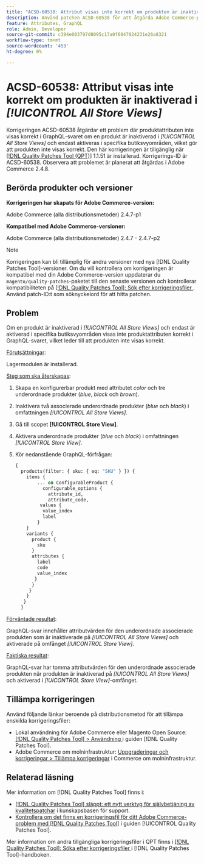 ```yaml
---
title: "ACSD-60538: Attribut visas inte korrekt om produkten är inaktiverad i [!UICONTROL All Store Views]"
description: Använd patchen ACSD-60538 för att åtgärda Adobe Commerce-problemet där produktattributen inte visas korrekt i GraphQL-svaret om en produkt inaktiveras i *Alla butiksvyer* och endast aktiveras i specifika butiksvyområden, vilket gör att produkten inte visas korrekt.
feature: Attributes, GraphQL
role: Admin, Developer
source-git-commit: c394e003797d8095c17a0f6047024231e26a8321
workflow-type: tm+mt
source-wordcount: '453'
ht-degree: 0%

---
```


# ACSD-60538: Attribut visas inte korrekt om produkten är inaktiverad i *[!UICONTROL All Store Views]*

Korrigeringen ACSD-60538 åtgärdar ett problem där produktattributen inte visas korrekt i GraphQL-svaret om en produkt är inaktiverad i *[!UICONTROL All Store Views]* och endast aktiveras i specifika butiksvyområden, vilket gör att produkten inte visas korrekt. Den här korrigeringen är tillgänglig när [[!DNL Quality Patches Tool (QPT)]](https://experienceleague.adobe.com/en/docs/commerce-knowledge-base/kb/announcements/commerce-announcements/magento-quality-patches-released-new-tool-to-self-serve-quality-patches) 1.1.51 är installerad. Korrigerings-ID är ACSD-60538. Observera att problemet är planerat att åtgärdas i Adobe Commerce 2.4.8.

## Berörda produkter och versioner

**Korrigeringen har skapats för Adobe Commerce-version:**

Adobe Commerce (alla distributionsmetoder) 2.4.7-p1

**Kompatibel med Adobe Commerce-versioner:**

Adobe Commerce (alla distributionsmetoder) 2.4.7 - 2.4.7-p2

>[!NOTE]
>
>Korrigeringen kan bli tillämplig för andra versioner med nya [!DNL Quality Patches Tool]-versioner. Om du vill kontrollera om korrigeringen är kompatibel med din Adobe Commerce-version uppdaterar du `magento/quality-patches`-paketet till den senaste versionen och kontrollerar kompatibiliteten på [[!DNL Quality Patches Tool]: Sök efter korrigeringsfiler ](https://experienceleague.adobe.com/tools/commerce-quality-patches/index.html). Använd patch-ID:t som söknyckelord för att hitta patchen.

## Problem

Om en produkt är inaktiverad i *[!UICONTROL All Store Views]* och endast är aktiverad i specifika butiksvyområden visas inte produktattributen korrekt i GraphQL-svaret, vilket leder till att produkten inte visas korrekt.

<u>Förutsättningar</u>:

Lagermodulen är installerad.

<u>Steg som ska återskapas</u>:

1. Skapa en konfigurerbar produkt med attributet *color* och tre underordnade produkter (*blue*, *black* och *brown*).
1. Inaktivera två associerade underordnade produkter (*blue* och *black*) i omfattningen *[!UICONTROL All Store Views]*.
1. Gå till scopet **[!UICONTROL Store View]**.
1. Aktivera underordnade produkter (*blue* och *black*) i omfattningen *[!UICONTROL Store View]*.
1. Kör nedanstående GraphQL-förfrågan:

   ```GraphQL
   {
     products(filter: { sku: { eq: "SKU" } }) {
       items {
           ... on ConfigurableProduct {
             configurable_options {
               attribute_id,
               attribute_code,
            values {
             value_index
             label
           }
       }
       variants {
         product {
           sku
         }
         attributes {
           label
           code
           value_index
          }
         }
        }
       }
      }
     }  
   ```

<u>Förväntade resultat</u>:

GraphQL-svar innehåller attributvärden för den underordnade associerade produkten som är inaktiverade på *[!UICONTROL All Store Views]* och aktiverade på omfånget *[!UICONTROL Store View]*.

<u>Faktiska resultat</u>:

GraphQL-svar har tomma attributvärden för den underordnade associerade produkten när produkten är inaktiverad på *[!UICONTROL All Store Views]* och aktiverad i *[!UICONTROL Store View]*-omfånget.

## Tillämpa korrigeringen

Använd följande länkar beroende på distributionsmetod för att tillämpa enskilda korrigeringsfiler:

* Lokal användning för Adobe Commerce eller Magento Open Source: [[!DNL Quality Patches Tool] > Användning ](/help/tools/quality-patches-tool/usage.md) i guiden [!DNL Quality Patches Tool].
* Adobe Commerce om molninfrastruktur: [Uppgraderingar och korrigeringar > Tillämpa korrigeringar](https://experienceleague.adobe.com/docs/commerce-cloud-service/user-guide/develop/upgrade/apply-patches.html) i Commerce om molninfrastruktur.

## Relaterad läsning

Mer information om [!DNL Quality Patches Tool] finns i:

* [[!DNL Quality Patches Tool] släppt: ett nytt verktyg för självbetjäning av kvalitetspatchar](https://experienceleague.adobe.com/en/docs/commerce-knowledge-base/kb/announcements/commerce-announcements/magento-quality-patches-released-new-tool-to-self-serve-quality-patches) i kunskapsbasen för support.
* [Kontrollera om det finns en korrigeringsfil för ditt Adobe Commerce-problem med  [!DNL Quality Patches Tool]](/help/tools/quality-patches-tool/patches-available-in-qpt/check-patch-for-magento-issue-with-magento-quality-patches.md) i guiden [!UICONTROL Quality Patches Tool].


Mer information om andra tillgängliga korrigeringsfiler i QPT finns i [[!DNL Quality Patches Tool]: Söka efter korrigeringsfiler ](https://experienceleague.adobe.com/tools/commerce-quality-patches/index.html) i [!DNL Quality Patches Tool]-handboken.
